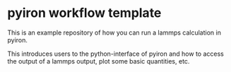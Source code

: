 # pyiron workflow template
This is an example repository of how you can run a lammps calculation in pyiron. 

This introduces users to the python-interface of pyiron and how to access the output of a lammps output, plot some basic quantities, etc.
